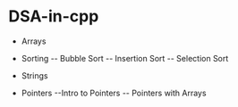 # DSA-in-cpp

- Arrays

- Sorting
   -- Bubble Sort
   -- Insertion Sort
   -- Selection Sort

- Strings

- Pointers
    --Intro to Pointers
    -- Pointers with Arrays